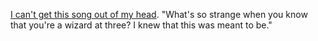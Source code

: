 <a href="https://www.youtube.com/watch?v=iisYw0epV_Q">I can't get this song out of my head</a>. "What's so strange when you know that you're a wizard at three? I knew that this was meant to be."
